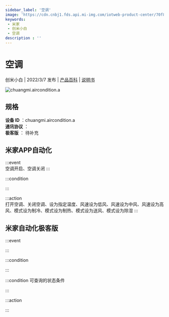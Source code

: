 ```yaml
---
sidebar_label: '空调'
image: 'https://cdn.cnbj1.fds.api.mi-img.com/iotweb-product-center/70f8b30df5a7cd8eaf87a36432f435a0_1643030897540.png?GalaxyAccessKeyId=AKVGLQWBOVIRQ3XLEW&Expires=9223372036854775807&Signature=Ox+TJAXIjKKE1d6eLmiOOQc96j8='
keywords: 
 - 米家
 - 创米小白
 - 空调
description : ''
---
```

# 空调

创米小白 | 2022/3/7 发布 | [产品百科](https://home.mi.com/webapp/content/baike/product/index.html?model=chuangmi.aircondition.a/) | [说明书](https://home.mi.com/views/introduction.html?model=chuangmi.aircondition.a&region=cn)

![chuangmi.aircondition.a](https://cdn.cnbj1.fds.api.mi-img.com/iotweb-product-center/70f8b30df5a7cd8eaf87a36432f435a0_1643030897540.png?GalaxyAccessKeyId=AKVGLQWBOVIRQ3XLEW&Expires=9223372036854775807&Signature=Ox+TJAXIjKKE1d6eLmiOOQc96j8=)

## 规格  
> 
**设备 ID** ：chuangmi.aircondition.a  
**通讯协议** ：  
**极客版**  ： 待补充 


## 米家APP自动化  

:::event  
空调开启、空调关闭
:::

:::condition  

:::

:::action   
打开空调、关闭空调、设为指定温度、风速设为低风、风速设为中风、风速设为高风、模式设为制冷、模式设为制热、模式设为送风、模式设为除湿
:::

## 米家自动化极客版  

:::event  

:::

:::condition  

:::

:::condition 可查询的状态条件  

:::

:::action  

:::

        
